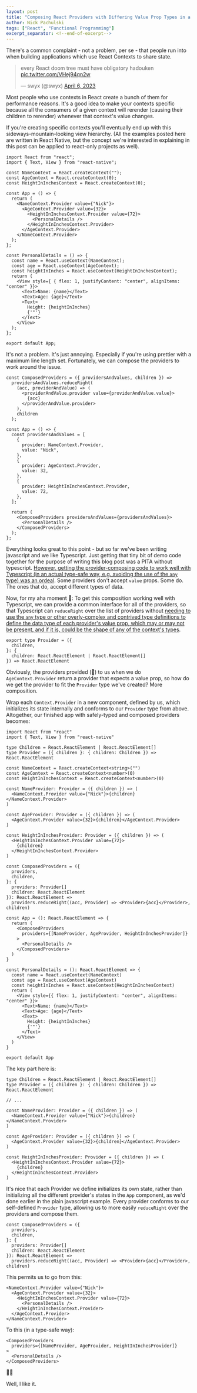 ```yaml
---
layout: post
title: "Composing React Providers with Differing Value Prop Types in a Type-Safe way with Typescript"
author: Nick Pachulski
tags: ["React", "Functional Programming"]
excerpt_separator: <!--end-of-excerpt-->
---
```


There's a common complaint - not a problem, per se - that people run into when building applications which use React Contexts to share state.

<!--end-of-excerpt-->

<blockquote class="twitter-tweet" data-conversation="none" data-theme="dark"><p lang="en" dir="ltr">every React doom tree must have obligatory hadouken <a href="https://t.co/VHej94qn2w">pic.twitter.com/VHej94qn2w</a></p>&mdash; swyx (@swyx) <a href="https://twitter.com/swyx/status/1644124125148110849?ref_src=twsrc%5Etfw">April 6, 2023</a></blockquote> <script async src="https://platform.twitter.com/widgets.js" charset="utf-8"></script>

Most people who use contexts in React create a bunch of them for performance reasons. It's a good idea to make your contexts specific because all the consumers of a given context will rerender (causing their children to rerender) whenever that context's value changes.

If you're creating specific contexts you'll eventually end up with this sideways-mountain-looking view hierarchy. (All the examples posted here are written in React Native, but the concept we're interested in explaining in this post can be applied to react-only projects as well).

```react
import React from "react";
import { Text, View } from "react-native";

const NameContext = React.createContext("");
const AgeContext = React.createContext(0);
const HeightInInchesContext = React.createContext(0);

const App = () => {
  return (
    <NameContext.Provider value={"Nick"}>
      <AgeContext.Provider value={32}>
        <HeightInInchesContext.Provider value={72}>
          <PersonalDetails />
        </HeightInInchesContext.Provider>
      </AgeContext.Provider>
    </NameContext.Provider>
  );
};

const PersonalDetails = () => {
  const name = React.useContext(NameContext);
  const age = React.useContext(AgeContext);
  const heightInInches = React.useContext(HeightInInchesContext);
  return (
    <View style={ { flex: 1, justifyContent: "center", alignItems: "center" }}>
      <Text>Name: {name}</Text>
      <Text>Age: {age}</Text>
      <Text>
        Height: {heightInInches}
        {'"'}
      </Text>
    </View>
  );
};

export default App;
```

It's not a problem. It's just annoying. Especially if you're using prettier with a maximum line length set. Fortunately, we can compose the providers to work around the issue.

```react
const ComposedProviders = ({ providersAndValues, children }) =>
  providersAndValues.reduceRight(
    (acc, providerAndValue) => (
      <providerAndValue.provider value={providerAndValue.value}>
        {acc}
      </providerAndValue.provider>
    ),
    children
  );

const App = () => {
  const providersAndValues = [
    {
      provider: NameContext.Provider,
      value: "Nick",
    },
    {
      provider: AgeContext.Provider,
      value: 32,
    },
    {
      provider: HeightInInchesContext.Provider,
      value: 72,
    },
  ];

  return (
    <ComposedProviders providersAndValues={providersAndValues}>
      <PersonalDetails />
    </ComposedProviders>
  );
};
```

Everything looks great to this point - but so far we've been writing javascript and we like Typescript. Just getting that tiny bit of demo code together for the purpose of writing this blog post was a PITA without typescript. [However, getting the provider-composing code to work well with Typescript (in an actual type-safe way, e.g. avoiding the use of the `any` type) was an ordeal](https://stackoverflow.com/questions/78176284/composing-react-providers-with-value-props-in-typescript). Some providers don't accept `value` props. Some do. The ones that do, accept different types of data.

Now, for my aha moment 🙇: To get this composition working well with Typescript, we can provide a common interface for all of the providers, so that Typescript can `reduceRight` over the list of providers without [needing to use the `any` type or other overly-complex and contrived type definitions to define the data type of each provider's value prop, which may or may not be present, and if it is, could be the shape of any of the context's types](https://stackoverflow.com/a/77152168/1137752).

```react
export type Provider = ({
  children,
}: {
  children: React.ReactElement | React.ReactElement[]
}) => React.ReactElement
```

Obviously, the providers provided (🤦) to us when we do `AgeContext.Provider` return a provider that expects a value prop, so how do we get the provider to fit the `Provider` type we've created? More composition.

Wrap each `Context.Provider` in a new component, defined by us, which initializes its state internally and conforms to our `Provider` type from above. Altogether, our finished app with safely-typed and composed providers becomes:

```react
import React from "react"
import { Text, View } from "react-native"

type Children = React.ReactElement | React.ReactElement[]
type Provider = ({ children }: { children: Children }) => React.ReactElement

const NameContext = React.createContext<string>("")
const AgeContext = React.createContext<number>(0)
const HeightInInchesContext = React.createContext<number>(0)

const NameProvider: Provider = ({ children }) => (
  <NameContext.Provider value={"Nick"}>{children}</NameContext.Provider>
)

const AgeProvider: Provider = ({ children }) => (
  <AgeContext.Provider value={32}>{children}</AgeContext.Provider>
)

const HeightInInchesProvider: Provider = ({ children }) => (
  <HeightInInchesContext.Provider value={72}>
    {children}
  </HeightInInchesContext.Provider>
)

const ComposedProviders = ({
  providers,
  children,
}: {
  providers: Provider[]
  children: React.ReactElement
}): React.ReactElement =>
  providers.reduceRight((acc, Provider) => <Provider>{acc}</Provider>, children)

const App = (): React.ReactElement => {
  return (
    <ComposedProviders
      providers={[NameProvider, AgeProvider, HeightInInchesProvider]}
    >
      <PersonalDetails />
    </ComposedProviders>
  )
}

const PersonalDetails = (): React.ReactElement => {
  const name = React.useContext(NameContext)
  const age = React.useContext(AgeContext)
  const heightInInches = React.useContext(HeightInInchesContext)
  return (
    <View style={{ flex: 1, justifyContent: "center", alignItems: "center" }}>
      <Text>Name: {name}</Text>
      <Text>Age: {age}</Text>
      <Text>
        Height: {heightInInches}
        {'"'}
      </Text>
    </View>
  )
}

export default App
```

The key part here is:

```react
type Children = React.ReactElement | React.ReactElement[]
type Provider = ({ children }: { children: Children }) => React.ReactElement

// ...

const NameProvider: Provider = ({ children }) => (
  <NameContext.Provider value={"Nick"}>{children}</NameContext.Provider>
)

const AgeProvider: Provider = ({ children }) => (
  <AgeContext.Provider value={32}>{children}</AgeContext.Provider>
)

const HeightInInchesProvider: Provider = ({ children }) => (
  <HeightInInchesContext.Provider value={72}>
    {children}
  </HeightInInchesContext.Provider>
)
```

It's nice that each Provider we define initializes its own state, rather than initializing all the different provider's states in the `App` component, as we'd done earlier in the plain javascript example. Every provider conforms to our self-defined `Provider` type, allowing us to more easily `reduceRight` over the providers and compose them.

```react
const ComposedProviders = ({
  providers,
  children,
}: {
  providers: Provider[]
  children: React.ReactElement
}): React.ReactElement =>
  providers.reduceRight((acc, Provider) => <Provider>{acc}</Provider>, children)
```

This permits us to go from this:

```react
<NameContext.Provider value={"Nick"}>
  <AgeContext.Provider value={32}>
    <HeightInInchesContext.Provider value={72}>
      <PersonalDetails />
    </HeightInInchesContext.Provider>
  </AgeContext.Provider>
</NameContext.Provider>
```

To this (in a type-safe way):

```react
<ComposedProviders
  providers={[NameProvider, AgeProvider, HeightInInchesProvider]}
>
  <PersonalDetails />
</ComposedProviders>
```

🥳🍾

Well, I like it.
